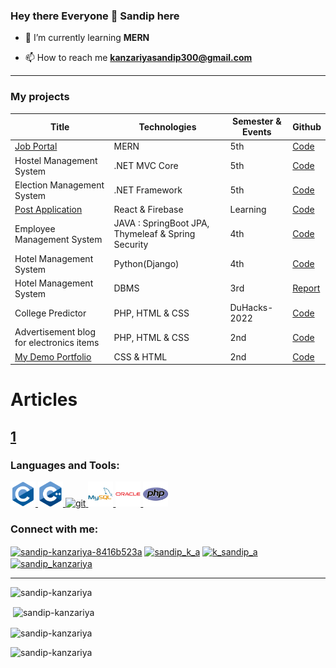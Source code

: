 ### Hey there Everyone 👋 Sandip here

<!-- <img align="right" width="400"  src = "https://cdn.vectorstock.com/i/1000x1000/90/21/handsome-business-man-cartoon-character-vector-23929021.webp"> -->


- 🌱 I’m currently learning **MERN**

- 📫 How to reach me **kanzariyasandip300@gmail.com**

---
### My projects 
|Title|Technologies|Semester & Events|Github|
|---|---|---|---|
|[Job Portal]()|MERN|5th|[Code](https://github.com/Sandip-Kanzariya/Job-Portal-Mern)|
|Hostel Management System|.NET MVC Core|5th|[Code](https://github.com/DigitalGit2003/HostelManagementSystem)|
|Election Management System|.NET Framework|5th|[Code](https://github.com/DigitalGit2003/DotNetFrameworkProject)|
|[Post Application](https://react-project-aeaa2.web.app/)|React & Firebase|Learning|[Code](https://github.com/Sandip-Kanzariya/React/tree/firebaseproject)|
|Employee Management System |JAVA : SpringBoot JPA, Thymeleaf & Spring Security|4th| [Code](https://github.com/Sandip-Kanzariya/Employee-Management-System)|
|Hotel Management System|Python(Django)|4th|[Code](https://github.com/Sandip-Kanzariya/Hotel-Management-System-Django-Project)|
|Hotel Management System|DBMS|3rd|[Report](https://github.com/Sandip-Kanzariya/Hotel-Management-System-DBMS-Project)|
|College Predictor|PHP, HTML & CSS|DuHacks-2022|[Code](https://github.com/Sandip-Kanzariya/CollegeSupport)|
|Advertisement blog for electronics items|PHP, HTML & CSS|2nd|[Code](https://github.com/Sandip-Kanzariya/TechnoAdd_CE055)|
|[My Demo Portfolio](https://sandip-kanzariya.github.io/Demo-Portfolio/)|CSS & HTML|2nd|[Code](https://github.com/Sandip-Kanzariya/Demo-Portfolio)|


# Articles 
[1](https://sspark.hashnode.dev/binary-to-decimal-decimal-to-binary-in-c-python-using-some-inbuild-functions)
---
<h3 align="left">Languages and Tools:</h3>
<p align="left"> <a href="https://www.cprogramming.com/" target="_blank" rel="noreferrer"> <img src="https://raw.githubusercontent.com/devicons/devicon/master/icons/c/c-original.svg" alt="c" width="40" height="40"/> </a> <a href="https://www.w3schools.com/cpp/" target="_blank" rel="noreferrer"> <img src="https://raw.githubusercontent.com/devicons/devicon/master/icons/cplusplus/cplusplus-original.svg" alt="cplusplus" width="40" height="40"/> </a> <a href="https://git-scm.com/" target="_blank" rel="noreferrer"> <img src="https://www.vectorlogo.zone/logos/git-scm/git-scm-icon.svg" alt="git" width="40" height="40"/> </a> <a href="https://www.mysql.com/" target="_blank" rel="noreferrer"> <img src="https://raw.githubusercontent.com/devicons/devicon/master/icons/mysql/mysql-original-wordmark.svg" alt="mysql" width="40" height="40"/> </a> <a href="https://www.oracle.com/" target="_blank" rel="noreferrer"> <img src="https://raw.githubusercontent.com/devicons/devicon/master/icons/oracle/oracle-original.svg" alt="oracle" width="40" height="40"/> </a> <a href="https://www.php.net" target="_blank" rel="noreferrer"> <img src="https://raw.githubusercontent.com/devicons/devicon/master/icons/php/php-original.svg" alt="php" width="40" height="40"/> </a> </p>


<h3 align="left">Connect with me:</h3>
<p align="left">
<a href="https://linkedin.com/in/sandip-kanzariya-8416b523a" target="blank"><img align="center" src="https://raw.githubusercontent.com/rahuldkjain/github-profile-readme-generator/master/src/images/icons/Social/linked-in-alt.svg" alt="sandip-kanzariya-8416b523a" height="30" width="40" /></a>
<a href="https://www.codechef.com/users/sandip_k_a" target="blank"><img align="center" src="https://cdn.jsdelivr.net/npm/simple-icons@3.1.0/icons/codechef.svg" alt="sandip_k_a" height="30" width="40" /></a>
<a href="https://www.leetcode.com/k_sandip_a" target="blank"><img align="center" src="https://raw.githubusercontent.com/rahuldkjain/github-profile-readme-generator/master/src/images/icons/Social/leet-code.svg" alt="k_sandip_a" height="30" width="40" /></a>
<a href="https://auth.geeksforgeeks.org/user/sandip_kanzariya" target="blank"><img align="center" src="https://raw.githubusercontent.com/rahuldkjain/github-profile-readme-generator/master/src/images/icons/Social/geeks-for-geeks.svg" alt="sandip_kanzariya" height="30" width="40" /></a>
</p>


---
<p align="left"> <img src="https://komarev.com/ghpvc/?username=sandip-kanzariya&label=Profile%20views&color=0e75b6&style=flat" alt="sandip-kanzariya" /> </p>

<p>&nbsp;<img align="center" src="https://github-readme-stats.vercel.app/api?username=sandip-kanzariya&show_icons=true&locale=en" alt="sandip-kanzariya" /></p>

<p><img align="center" src="https://github-readme-streak-stats.herokuapp.com/?user=sandip-kanzariya&" alt="sandip-kanzariya" /></p>

<p><img align="left" src="https://github-readme-stats.vercel.app/api/top-langs?username=sandip-kanzariya&show_icons=true&locale=en&layout=compact" alt="sandip-kanzariya" /></p>


